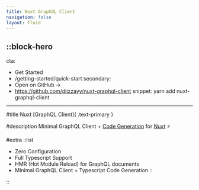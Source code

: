 ```yaml
---
title: Nuxt GraphQL Client
navigation: false
layout: fluid
---
```


::block-hero
---
cta:
  - Get Started
  - /getting-started/quick-start
secondary:
  - Open on GitHub →
  - https://github.com/diizzayy/nuxt-graphql-client
snippet: yarn add nuxt-graphql-client
---

#title
Nuxt [GraphQL Client]{ .text-primary }

#description
Minimal GraphQL Client + [Code Generation](https://www.graphql-code-generator.com/) for [Nuxt](https://v3.nuxtjs.org) ⚡️

#extra
::list
- Zero Configuration
- Full Typescript Support
- HMR (Hot Module Reload) for GraphQL documents
- Minimal GraphQL Client + Typescript Code Generation
::

<!-- # Credits

[`nuxt-graphql-client`](#nuxt-graphql-client) is developed by [@diizzayy](https://github.com/diizzayy). <br>

Special thanks to [@danielroe](https://github.com/danielroe) for helping navigate and making this possible! -->

::
